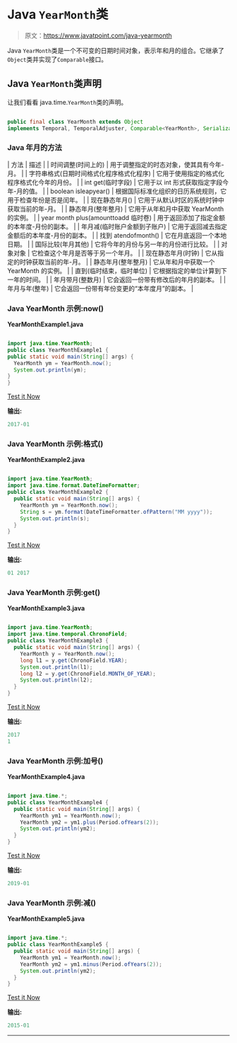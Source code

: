 # Java `YearMonth`类

> 原文：<https://www.javatpoint.com/java-yearmonth>

Java `YearMonth`类是一个不可变的日期时间对象，表示年和月的组合。它继承了`Object`类并实现了`Comparable`接口。

## Java `YearMonth`类声明

让我们看看 java.time.`YearMonth`类的声明。

```java

public final class YearMonth extends Object 
implements Temporal, TemporalAdjuster, Comparable<YearMonth>, Serializable

```

### Java 年月的方法

| 方法 | 描述 |
| 时间调整(时间上的) | 用于调整指定的时态对象，使其具有今年-月。 |
| 字符串格式(日期时间格式化程序格式化程序) | 它用于使用指定的格式化程序格式化今年的月份。 |
| int get(临时字段) | 它用于以 int 形式获取指定字段今年-月的值。 |
| boolean isleapyear() | 根据国际标准化组织的日历系统规则，它用于检查年份是否是闰年。 |
| 现在静态年月() | 它用于从默认时区的系统时钟中获取当前的年-月。 |
| 静态年月(整年整月) | 它用于从年和月中获取 YearMonth 的实例。 |
| year month plus(amounttoadd 临时卷) | 用于返回添加了指定金额的本年度-月份的副本。 |
| 年月减(临时账户金额到子账户) | 它用于返回减去指定金额后的本年度-月份的副本。 |
| 找到 atendofmonth() | 它在月底返回一个本地日期。 |
| 国际比较(年月其他) | 它将今年的月份与另一年的月份进行比较。 |
| 对象对象 | 它检查这个年月是否等于另一个年月。 |
| 现在静态年月(时钟) | 它从指定的时钟获取当前的年-月。 |
| 静态年月(整年整月) | 它从年和月中获取一个 YearMonth 的实例。 |
| 直到(临时结束，临时单位) | 它根据指定的单位计算到下一年的时间。 |
| 年月带月(整数月) | 它会返回一份带有修改后的年月的副本。 |
| 年月与年(整年) | 它会返回一份带有年份变更的“本年度月”的副本。 |

### Java YearMonth 示例:now()

**YearMonthExample1.java**

```java

import java.time.YearMonth;
public class YearMonthExample1 {
public static void main(String[] args) {
  YearMonth ym = YearMonth.now();
  System.out.println(ym);
}
}

```

[Test it Now](https://compiler.javatpoint.com/opr/test.jsp?filename=YearMonthExample1)

**输出:**

```java
2017-01  

```

### Java YearMonth 示例:格式()

**YearMonthExample2.java**

```java

import java.time.YearMonth;
import java.time.format.DateTimeFormatter;
public class YearMonthExample2 {
  public static void main(String[] args) {
    YearMonth ym = YearMonth.now();
    String s = ym.format(DateTimeFormatter.ofPattern("MM yyyy"));
    System.out.println(s);
  }
}

```

[Test it Now](https://compiler.javatpoint.com/opr/test.jsp?filename=YearMonthExample2)

**输出:**

```java
01 2017

```

### Java YearMonth 示例:get()

**YearMonthExample3.java**

```java

import java.time.YearMonth;
import java.time.temporal.ChronoField;
public class YearMonthExample3 {
  public static void main(String[] args) {
    YearMonth y = YearMonth.now();
    long l1 = y.get(ChronoField.YEAR);
    System.out.println(l1);
    long l2 = y.get(ChronoField.MONTH_OF_YEAR);
    System.out.println(l2);
  }
}

```

[Test it Now](https://compiler.javatpoint.com/opr/test.jsp?filename=YearMonthExample3)

**输出:**

```java
2017
1

```

### Java YearMonth 示例:加号()

**YearMonthExample4.java**

```java

import java.time.*;
public class YearMonthExample4 {
  public static void main(String[] args) {
    YearMonth ym1 = YearMonth.now();
    YearMonth ym2 = ym1.plus(Period.ofYears(2));
    System.out.println(ym2);
  }
}

```

[Test it Now](https://compiler.javatpoint.com/opr/test.jsp?filename=YearMonthExample4)

**输出:**

```java
2019-01

```

### Java YearMonth 示例:减()

**YearMonthExample5.java**

```java

import java.time.*;
public class YearMonthExample5 {
  public static void main(String[] args) {
    YearMonth ym1 = YearMonth.now();
    YearMonth ym2 = ym1.minus(Period.ofYears(2));
    System.out.println(ym2);
  }
}

```

[Test it Now](https://compiler.javatpoint.com/opr/test.jsp?filename=YearMonthExample5)

**输出:**

```java
2015-01

```

* * *